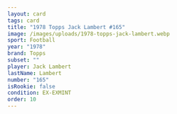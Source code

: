```yaml
---
layout: card
tags: card
title: "1978 Topps Jack Lambert #165"
image: /images/uploads/1978-topps-jack-lambert.webp
sport: Football
year: "1978"
brand: Topps
subset: ""
player: Jack Lambert
lastName: Lambert
number: "165"
isRookie: false
condition: EX-EXMINT
order: 10
---
```

